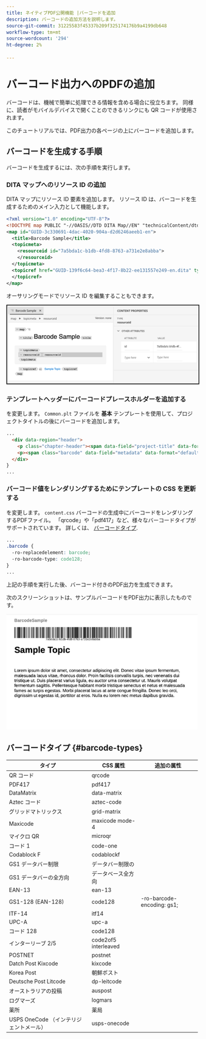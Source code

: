 ```yaml
---
title: ネイティブPDF公開機能 |バーコードを追加
description: バーコードの追加方法を説明します。
source-git-commit: 31225583f45337b209f325174176b9a4199db648
workflow-type: tm+mt
source-wordcount: '294'
ht-degree: 2%

---
```


# バーコード出力へのPDFの追加

バーコードは、機械で簡単に処理できる情報を含める場合に役立ちます。 同様に、読者がモバイルデバイスで開くことのできるリンクにも QR コードが使用されます。

このチュートリアルでは、PDF出力の各ページの上にバーコードを追加します。

## バーコードを生成する手順

バーコードを生成するには、次の手順を実行します。

### DITA マップへのリソース ID の追加

DITA マップにリソース ID 要素を追加します。 リソース ID は、バーコードを生成するためのメイン入力として機能します。

```xml
<?xml version="1.0" encoding="UTF-8"?>
<!DOCTYPE map PUBLIC "-//OASIS//DTD DITA Map//EN" "technicalContent/dtd/map.dtd">
<map id="GUID-3c330691-4dac-4020-904a-d2d6246aeeb1-en">
  <title>Barcode Sample</title>
  <topicmeta>
    <resourceid id="7a5bda1c-b1db-4fd8-8763-a731e2e8abba">
    </resourceid>
  </topicmeta>
  <topicref href="GUID-139f6c64-bea3-4f17-8b22-ee131557e249-en.dita" type="topic">
  </topicref>
</map>  
```

オーサリングモードでリソース ID を編集することもできます。

<img src="./assets/barcode-map.png" alt="バーコードを含むサンプル出力" width="700" border="2px solid blue">


### テンプレートヘッダーにバーコードプレースホルダーを追加する

を変更します。 `Common.plt` ファイルを **基本** テンプレートを使用して、プロジェクトタイトルの後にバーコードを追加します。

```html
...
  <div data-region="header">
    <p class="chapter-header"><span data-field="project-title" data-format="default">Project Title</span> </p>
    <p><span class="barcode" data-field="metadata" data-format="default" data-subtype="//resourceid/@id">Resource ID (barcode)</span></p>
  </div>
} 
...
```


### バーコード値をレンダリングするためにテンプレートの CSS を更新する

を変更します。 `content.css` バーコードの生成中にバーコードをレンダリングするPDFファイル。 「qrcode」や「pdf417」など、様々なバーコードタイプがサポートされています。  詳しくは、 [バーコードタイプ](#barcode-types).



```css
...
.barcode {
  -ro-replacedelement: barcode;
  -ro-barcode-type: code128;
}
...
```

上記の手順を実行した後、バーコード付きのPDF出力を生成できます。

次のスクリーンショットは、サンプルバーコードをPDF出力に表示したものです。

<img src="./assets/barcode-output-sample.png" alt="バーコードを含むサンプル出力" width="700">


## バーコードタイプ {#barcode-types}

| タイプ | CSS 属性 | 追加の属性 |
| ------------------------------- | ----------------------- | -------------------------- |
| QR コード | qrcode |                            |
| PDF417 | pdf417 |                            |
| DataMatrix | data-matrix |                            |
| Aztec コード | aztec-code |                            |
| グリッドマトリックス | grid-matrix |                            |
| Maxicode | maxicode mode-4 |                            |
| マイクロ QR | microqr |                            |
| コード 1 | code-one |                            |
| Codablock F | codablockf |                            |
| GS1 データバー制限 | データバー制限の |                            |
| GS1 データバーの全方向 | データベース全方向 |                            |
| EAN-13 | ean-13 |                            |
| GS1-128 (EAN-128) | code128 | -ro-barcode-encoding: gs1; |
| ITF-14 | itf14 |                            |
| UPC-A | upc-a |                            |
| コード 128 | code128 |                            |
| インターリーブ 2/5 | code2of5 interleaved |                            |
| POSTNET | postnet |                            |
| Datch Post Kixcode | kixcode |                            |
| Korea Post | 朝鮮ポスト |                            |
| Deutsche Post Litcode | dp-leitcode |                            |
| オーストラリアの投稿 | auspost |                            |
| ログマーズ | logmars |                            |
| 薬所 | 薬局 |                            |
| USPS OneCode （インテリジェントメール） | usps-onecode |                            |


